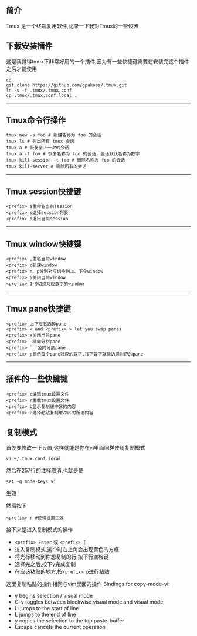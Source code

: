 ## 简介
Tmux 是一个终端复用软件,记录一下我对Tmux的一些设置

## 下载安装插件

这是我觉得tmux下非常好用的一个插件,因为有一些快捷键需要在安装完这个插件之后才能使用
```
cd
git clone https://github.com/gpakosz/.tmux.git
ln -s -f .tmux/.tmux.conf
cp .tmux/.tmux.conf.local .
```

***
## Tmux命令行操作
```
tmux new -s foo # 新建名称为 foo 的会话
tmux ls # 列出所有 tmux 会话
tmux a # 恢复至上一次的会话
tmux a -t foo # 恢复名称为 foo 的会话，会话默认名称为数字
tmux kill-session -t foo # 删除名称为 foo 的会话
tmux kill-server # 删除所有的会话 
```
---

## Tmux session快捷键
```
<prefix> $重命名当前session
<prefix> s选择session列表
<prefix> d退出当前session
```

---
## Tmux window快捷键
```
<prefix> ,重名当前window
<prefix> c新建window
<prefix> n、p分别对应切换到上、下个window
<prefix> &关闭当前window
<prefix> 1-9切换对应数字的window
```
---

## Tmux pane快捷键
```
<prefix> 上下左右选择pane  
<prefix> < and <prefix> > let you swap panes
<prefix> x关闭当前pane
<prefix> -横向分割pane
<prefix> `_`竖向分割pane
<prefix> p显示每个pane对应的数字,按下数字就能选择对应的pane
```
***

## 插件的一些快键键
```
<prefix> e编辑tmux设置文件
<prefix> r重载tmux设置文件
<prefix> b显示复制缓冲区的内容
<prefix> P选择粘贴复制缓冲区的所选内容
```

## 复制模式
首先要修改一下设置,这样就能是你在vi里面同样使用复制模式
```
vi ~/.tmux.conf.local
```
然后在257行的注释取消,也就是使
```
set -g mode-keys vi
```
生效

然后按下
```
<prefix> r #使得设置生效
```

接下来是进入复制模式的操作

+ `<prefix> Enter` 或 `<prefix> [`
+ 进入复制模式,这个时右上角会出现黄色的方框
+ 将光标移动到你想复制的行,按下行空格键
+ 选择完之后,按下y完成复制
+ 在应该粘贴的地方,按`<prefix> p`进行粘贴

这里复制粘贴的操作相同与vim里面的操作
Bindings for copy-mode-vi:
* v begins selection / visual mode
* C-v toggles between blockwise visual mode and visual mode
* H jumps to the start of line
* L jumps to the end of line
* y copies the selection to the top paste-buffer
* Escape cancels the current operation
